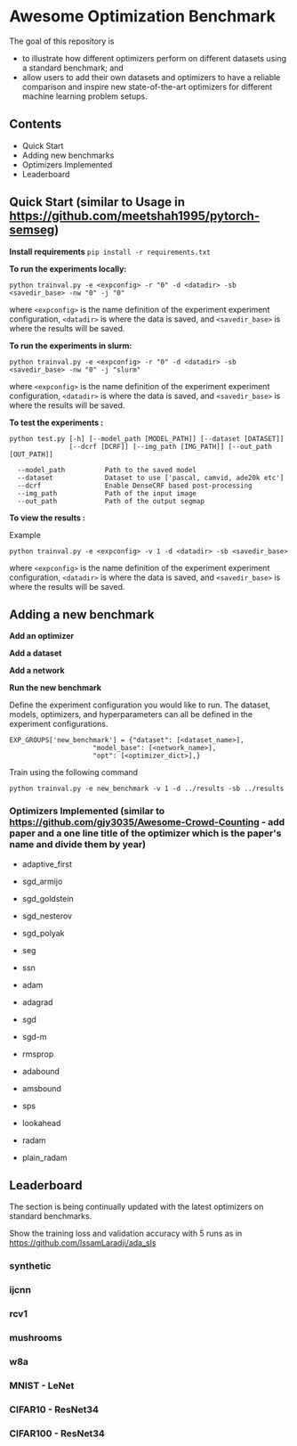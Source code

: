 # Awesome Optimization Benchmark

The goal of this repository is 
  - to illustrate how different optimizers perform on different datasets using a standard benchmark; and 
  - allow users to add their own datasets and optimizers to have a reliable comparison and inspire new state-of-the-art optimizers for different machine learning problem setups.

## Contents

- Quick Start
- Adding new benchmarks
- Optimizers Implemented
- Leaderboard


## Quick Start (similar to Usage in https://github.com/meetshah1995/pytorch-semseg)


**Install requirements**
`pip install -r requirements.txt` 


**To run the experiments locally:**

```
python trainval.py -e <expconfig> -r "0" -d <datadir> -sb <savedir_base> -nw "0" -j "0"
```

where `<expconfig>` is the name definition of the experiment experiment configuration, `<datadir>` is where the data is saved, and `<savedir_base>` is where the results will be saved.


**To run the experiments in slurm:**
```
python trainval.py -e <expconfig> -r "0" -d <datadir> -sb <savedir_base> -nw "0" -j "slurm"
```
where `<expconfig>` is the name definition of the experiment experiment configuration, `<datadir>` is where the data is saved, and `<savedir_base>` is where the results will be saved.


**To test the experiments :**
```
python test.py [-h] [--model_path [MODEL_PATH]] [--dataset [DATASET]]
               [--dcrf [DCRF]] [--img_path [IMG_PATH]] [--out_path [OUT_PATH]]
 
  --model_path          Path to the saved model
  --dataset             Dataset to use ['pascal, camvid, ade20k etc']
  --dcrf                Enable DenseCRF based post-processing
  --img_path            Path of the input image
  --out_path            Path of the output segmap

```
**To view the results :**

Example
```
python trainval.py -e <expconfig> -v 1 -d <datadir> -sb <savedir_base>
```

where `<expconfig>` is the name definition of the experiment experiment configuration, `<datadir>` is where the data is saved, and `<savedir_base>` is where the results will be saved.

## Adding a new benchmark

**Add an optimizer**

**Add a dataset**

**Add a network**

**Run the new benchmark**

Define the experiment configuration you would like to run. The dataset, models, optimizers, and hyperparameters can all be defined in the experiment configurations.
```
EXP_GROUPS['new_benchmark'] = {"dataset": [<dataset_name>],
                     "model_base": [<network_name>],
                     "opt": [<optimizer_dict>],}
```

Train using the following command
```
python trainval.py -e new_benchmark -v 1 -d ../results -sb ../results
```

### Optimizers Implemented (similar to https://github.com/gjy3035/Awesome-Crowd-Counting - add paper and a one line title of the optimizer which is the paper's name and divide them by year)


* adaptive_first

* sgd_armijo

* sgd_goldstein

* sgd_nesterov

* sgd_polyak

* seg

* ssn

* adam

* adagrad

* sgd

* sgd-m

* rmsprop

* adabound

* amsbound

* sps

* lookahead

* radam

* plain_radam



## Leaderboard
The section is being continually updated with the latest optimizers on standard benchmarks.

Show the training loss and validation accuracy with 5 runs as in https://github.com/IssamLaradji/ada_sls

### synthetic

### ijcnn

### rcv1

### mushrooms

### w8a

### MNIST - LeNet

### CIFAR10 - ResNet34

### CIFAR100 - ResNet34




